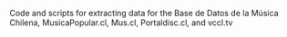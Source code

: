 Code and scripts for extracting data for the Base de Datos de la Música Chilena, MusicaPopular.cl, Mus.cl, Portaldisc.cl, and vccl.tv
